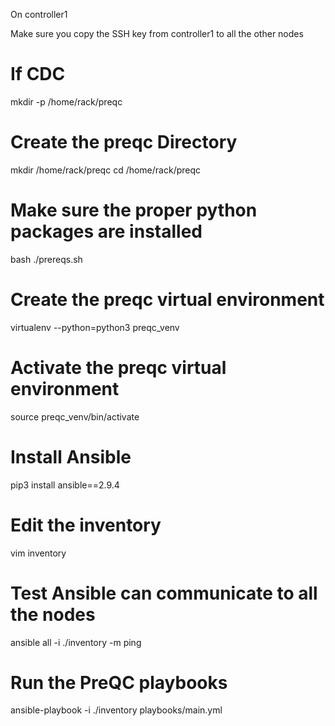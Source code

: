 On controller1

Make sure you copy the SSH key from controller1 to all the other nodes

# If CDC
mkdir -p /home/rack/preqc

# Create the preqc Directory
mkdir /home/rack/preqc
cd /home/rack/preqc

# Make sure the proper python packages are installed
bash ./prereqs.sh

# Create the preqc virtual environment
virtualenv --python=python3 preqc_venv

# Activate the preqc virtual environment
source preqc_venv/bin/activate

# Install Ansible
pip3 install ansible==2.9.4

# Edit the inventory
vim inventory

# Test Ansible can communicate to all the nodes
ansible all -i ./inventory -m ping

# Run the PreQC playbooks
ansible-playbook -i ./inventory playbooks/main.yml

